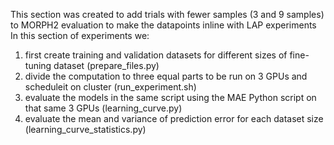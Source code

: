This section was created to add trials with fewer samples (3 and 9 samples) to MORPH2 evaluation to make the datapoints inline with LAP experiments
In this section of experiments we:
1. first create training and validation datasets for different sizes of fine-tuning dataset (prepare_files.py)
2. divide the computation to three equal parts to be run on 3 GPUs and scheduleit on cluster (run_experiment.sh)
3. evaluate the models in the same script using the MAE Python script on that same 3 GPUs (learning_curve.py)
4. evaluate the mean and variance of prediction error for each dataset size (learning_curve_statistics.py)
